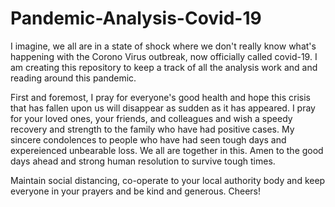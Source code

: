 # Pandemic-Analysis-Covid-19
I imagine, we all are in a state of shock where we don't really know what's happening with the Corono Virus outbreak, now officially called covid-19. I am creating this repository to keep a track of all the analysis work and and reading around this pandemic.

First and foremost, I pray for everyone's good health and hope this crisis that has fallen upon us will disappear as sudden as it has appeared. I pray for your loved ones, your friends, and colleagues and wish a speedy recovery and strength to the family who have had positive cases. My sincere condolences to people who have had seen tough days and expereienced unbearable loss. We all are together in this. Amen to the good days ahead and strong human resolution to survive tough times.

Maintain social distancing, co-operate to your local authority body and keep everyone in your prayers and be kind and generous. Cheers!
